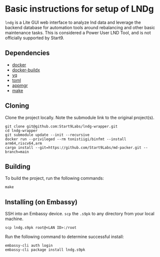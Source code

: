 # Basic instructions for setup of LNDg

`lndg` is a Lite GUI web interface to analyze lnd data and leverage the backend database for automation tools around rebalancing and other basic maintenance tasks. This is considered a Power User LND Tool, and is not officially supported by Start9.

## Dependencies

- [docker](https://docs.docker.com/get-docker)
- [docker-buildx](https://docs.docker.com/buildx/working-with-buildx/)
- [yq](https://mikefarah.gitbook.io/yq)
- [toml](https://crates.io/crates/toml-cli)
- [appmgr](https://github.com/Start9Labs/appmgr)
- [make](https://www.gnu.org/software/make/)

## Cloning

Clone the project locally. Note the submodule link to the original project(s). 

```
git clone git@github.com:Start9Labs/lndg-wrapper.git
cd lndg-wrapper
git submodule update --init --recursive
docker run --privileged --rm tonistiigi/binfmt --install arm64,riscv64,arm
cargo install --git=https://github.com/Start9Labs/md-packer.git --branch=main
```

## Building

To build the project, run the following commands:

```
make
```

## Installing (on Embassy)

SSH into an Embassy device.
`scp` the `.s9pk` to any directory from your local machine.

```
scp lndg.s9pk root@<LAN ID>:/root
```

Run the following command to determine successful install:

```
embassy-cli auth login
embassy-cli package install lndg.s9pk
```

